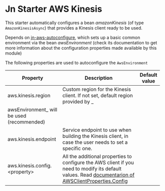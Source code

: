 # Jn Starter AWS Kinesis

This starter automatically configures a bean _amazonKinesis_ (of type `AmazonKinesisAsync`) that provides a Kinesis
client ready to be used.

Depends on [jn-aws-autoconfigure](../jn-aws-autoconfigure/README.md), which sets up a basic common environment via the
bean _awsEnvironment_
(check its documentation to get more information about the configuration properties made available by this module)

The following properties are used to autoconfigure the `AwsEnvironment`

| Property               | Description                                                                | Default value  |
| ---------------------- | -------------------------------------------------------------------------- | -------------- |
| aws.kinesis.region | Custom region for the Kinesis client. If not set, default region provided by _
awsEnvironment_ will be used (recommended) | |
| aws.kinesis.endpoint  | Service endpoint to use when building the Kinesis client, in case the user needs to set a specific one.  | |
| aws.kinesis.config.&lt;property&gt;  |  All the additional properties to configure the AWS client if you need to modify its default values. Read [documentarion of AWSClientProperties.Config](../jn-aws-autoconfigure/README.md#awsclientproperties-doc)  | |
